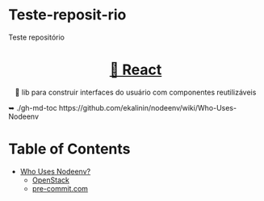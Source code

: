 # Teste-reposit-rio
Teste repositório
<h1 align="center">
    <a href="https://pt-br.reactjs.org/">🔗 React</a>
</h1>
<p align="center">🚀 lib para construir interfaces do usuário com componentes reutilizáveis</p>
 ➥ ./gh-md-toc https://github.com/ekalinin/nodeenv/wiki/Who-Uses-Nodeenv

Table of Contents
=================

  * [Who Uses Nodeenv?](#who-uses-nodeenv)
    * [OpenStack](#openstack)
    * [pre-commit.com](#pre-commitcom)
